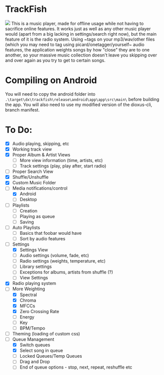 # TrackFish
![](https://raw.githubusercontent.com/rhaskia/trackfish/refs/heads/main/exampleimage.png)
This is a music player, made for offline usage while not having to sacrifice online features.
It works just as well as any other music player would (apart from a big lacking in settings/search right now), but the main feature of it is the radio system.
Using ~tags on your mp3/wav/other files (which you may need to tag using picard/onetagger/yourself~ audio features, the application weights songs by how "close" they are to one another, so your massive music collection doesn't leave you skipping over and over again as you try to get to certain songs.

# Compiling on Android
You will need to copy the android folder into `.\target\dx\trackfish\release\android\app\app\src\main\` before building the app. 
You will also need to use my modified version of the dioxus-cli, branch manifest.

# To Do:
 - [x] Audio playing, skipping, etc
 - [x] Working track view
 - [x] Proper Album & Artist Views
    - [ ] More view information (time, artists, etc)
    - [ ] Track settings (play, play after, start radio)
 - [ ] Proper Search View
 - [x] Shuffle/Unshuffle
 - [x] Custom Music Folder
 - [ ] Media notifications/control
    - [x] Android
    - [ ] Desktop
 - [ ] Playlists 
    - [ ] Creation
    - [ ] Playing as queue
    - [ ] Saving
 - [ ] Auto Playlists
    - [ ] Basics that foobar would have
    - [ ] Sort by audio features
 - [ ] Settings
    - [x] Settings View
    - [ ] Audio settings (volume, fade, etc)
    - [ ] Radio settings (weights, temperature, etc)
    - [ ] Library settings
    - [ ] Exceptions for albums, artists from shuffle (?)
    - [ ] View Settings
 - [x] Radio playing system
 - [ ] More Weighting
    - [x] Spectral
    - [x] Chroma
    - [x] MFCCs
    - [x] Zero Crossing Rate
    - [ ] Energy
    - [ ] Key
    - [ ] BPM/Tempo
 - [ ] Theming (loading of custom css)
 - [ ] Queue Management
    - [x] Switch queues
    - [x] Select song in queue
    - [ ] Locked Queues/Temp Queues
    - [ ] Drag and Drop
    - [ ] End of queue options - stop, next, repeat, reshuffle etc
